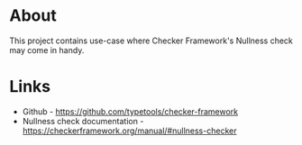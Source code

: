 # About

This project contains use-case where Checker Framework's Nullness check may come in handy.   


# Links
* Github - https://github.com/typetools/checker-framework 
* Nullness check documentation - https://checkerframework.org/manual/#nullness-checker